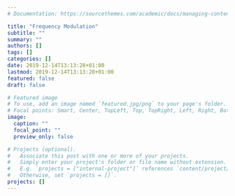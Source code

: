 ```yaml
---
# Documentation: https://sourcethemes.com/academic/docs/managing-content/

title: "Frequency Modulation"
subtitle: ""
summary: ""
authors: []
tags: []
categories: []
date: 2019-12-14T13:13:28+01:00
lastmod: 2019-12-14T13:13:28+01:00
featured: false
draft: false

# Featured image
# To use, add an image named `featured.jpg/png` to your page's folder.
# Focal points: Smart, Center, TopLeft, Top, TopRight, Left, Right, BottomLeft, Bottom, BottomRight.
image:
  caption: ""
  focal_point: ""
  preview_only: false

# Projects (optional).
#   Associate this post with one or more of your projects.
#   Simply enter your project's folder or file name without extension.
#   E.g. `projects = ["internal-project"]` references `content/project/deep-learning/index.md`.
#   Otherwise, set `projects = []`.
projects: []
---
```


